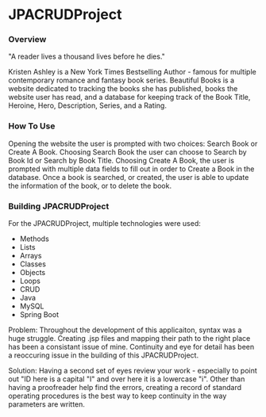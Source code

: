 # JPACRUDProject
### Overview
"A reader lives a thousand lives before he dies."

Kristen Ashley is a New York Times Bestselling Author - famous for multiple contemporary romance and fantasy book series. Beautiful Books is a website dedicated to tracking the books she has published, books the website user has read, and a database for keeping track of the Book Title, Heroine, Hero, Description, Series, and a Rating.

### How To Use
Opening the website the user is prompted with two choices: Search Book or Create A Book. Choosing Search Book the user can choose to Search by Book Id or Search by Book Title. Choosing Create A Book, the user is prompted with multiple data fields to fill out in order to Create a Book in the database. Once a book is searched, or created, the user is able to update the information of the book, or to delete the book.

### Building JPACRUDProject
For the JPACRUDProject, multiple technologies were used:
- Methods
- Lists
- Arrays
- Classes
- Objects
- Loops
- CRUD
- Java
- MySQL
- Spring Boot

Problem: Throughout the development of this applicaiton, syntax was a huge struggle. Creating .jsp files and mapping their path to the right place has been a consistant issue of mine. Continuity and eye for detail has been a reoccuring issue in the building of this JPACRUDProject. 

Solution: Having a second set of eyes review your work - especially to point out "ID here is a capital "I" and over here it is a lowercase "i". Other than having a proofreader help find the errors, creating a record of standard operating procedures is the best way to keep continuity in the way parameters are written.
